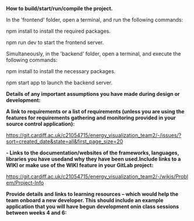 **How to build/start/run/compile the project.**

In the 'frontend' folder, open a terminal, and run the following commands:

npm install to install the required packages.

npm run dev to start the frontend server.

Simultaneously, in the 'backend' folder, open a terminal, and execute the following commands:

npm install to install the necessary packages.

npm start app to launch the backend server.

**Details of any important assumptions you have made during design or development:**

**A link to requirements or a list of requirements (unless you are using the features for requirements gathering and monitoring provided in your source control application):**

https://git.cardiff.ac.uk/c21054715/energy_visualization_team2/-/issues/?sort=created_date&state=all&first_page_size=20

**- Links to the documentation/websites of the frameworks, languages, libraries you have usedand why they have been used.Include links to a WIKI or make use of the WIKI feature in your GitLab project:**

https://git.cardiff.ac.uk/c21054715/energy_visualization_team2/-/wikis/Problem/Project-Info

**Provide details and links to learning resources – which would help the team onboard a new developer. This should include an example application that you will have begun development onin class sessions between weeks 4 and 6:**


